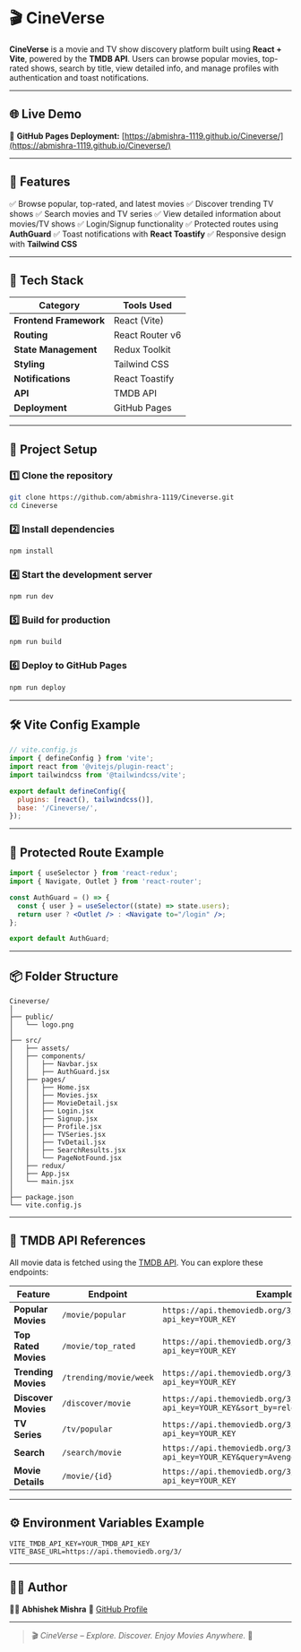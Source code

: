 # 🎬 CineVerse

**CineVerse** is a movie and TV show discovery platform built using **React + Vite**, powered by the **TMDB API**.
Users can browse popular movies, top-rated shows, search by title, view detailed info, and manage profiles with authentication and toast notifications.

---

## 🌐 Live Demo

🔗 **GitHub Pages Deployment:**
[https://abmishra-1119.github.io/Cineverse/](https://abmishra-1119.github.io/Cineverse/)

---

## 🧠 Features

✅ Browse popular, top-rated, and latest movies
✅ Discover trending TV shows
✅ Search movies and TV series
✅ View detailed information about movies/TV shows
✅ Login/Signup functionality
✅ Protected routes using **AuthGuard**
✅ Toast notifications with **React Toastify**
✅ Responsive design with **Tailwind CSS**

---

## 🧩 Tech Stack

| Category               | Tools Used      |
| ---------------------- | --------------- |
| **Frontend Framework** | React (Vite)    |
| **Routing**            | React Router v6 |
| **State Management**   | Redux Toolkit   |
| **Styling**            | Tailwind CSS    |
| **Notifications**      | React Toastify  |
| **API**                | TMDB API        |
| **Deployment**         | GitHub Pages    |

---

## 🚀 Project Setup

### 1️⃣ Clone the repository

```bash
git clone https://github.com/abmishra-1119/Cineverse.git
cd Cineverse
```

### 2️⃣ Install dependencies

```bash
npm install
```

### 4️⃣ Start the development server

```bash
npm run dev
```

### 5️⃣ Build for production

```bash
npm run build
```

### 6️⃣ Deploy to GitHub Pages

```bash
npm run deploy
```

---

## 🛠️ Vite Config Example

```js
// vite.config.js
import { defineConfig } from 'vite';
import react from '@vitejs/plugin-react';
import tailwindcss from '@tailwindcss/vite';

export default defineConfig({
  plugins: [react(), tailwindcss()],
  base: '/Cineverse/',
});
```

---

## 🔐 Protected Route Example

```jsx
import { useSelector } from 'react-redux';
import { Navigate, Outlet } from 'react-router';

const AuthGuard = () => {
  const { user } = useSelector((state) => state.users);
  return user ? <Outlet /> : <Navigate to="/login" />;
};

export default AuthGuard;
```

---

## 📦 Folder Structure

```
Cineverse/
│
├── public/
│   └── logo.png
│
├── src/
│   ├── assets/
│   ├── components/
│   │   ├── Navbar.jsx
│   │   ├── AuthGuard.jsx
│   ├── pages/
│   │   ├── Home.jsx
│   │   ├── Movies.jsx
│   │   ├── MovieDetail.jsx
│   │   ├── Login.jsx
│   │   ├── Signup.jsx
│   │   ├── Profile.jsx
│   │   ├── TVSeries.jsx
│   │   ├── TvDetail.jsx
│   │   ├── SearchResults.jsx
│   │   └── PageNotFound.jsx
│   ├── redux/
│   ├── App.jsx
│   └── main.jsx
│
├── package.json
└── vite.config.js
```

---

## 🎥 TMDB API References

All movie data is fetched using the [TMDB API](https://developer.themoviedb.org/docs/getting-started).
You can explore these endpoints:

| Feature              | Endpoint               | Example                                                                                  |
| -------------------- | ---------------------- | ---------------------------------------------------------------------------------------- |
| **Popular Movies**   | `/movie/popular`       | `https://api.themoviedb.org/3/movie/popular?api_key=YOUR_KEY`                            |
| **Top Rated Movies** | `/movie/top_rated`     | `https://api.themoviedb.org/3/movie/top_rated?api_key=YOUR_KEY`                          |
| **Trending Movies**  | `/trending/movie/week` | `https://api.themoviedb.org/3/trending/movie/week?api_key=YOUR_KEY`                      |
| **Discover Movies**  | `/discover/movie`      | `https://api.themoviedb.org/3/discover/movie?api_key=YOUR_KEY&sort_by=release_date.desc` |
| **TV Series**        | `/tv/popular`          | `https://api.themoviedb.org/3/tv/popular?api_key=YOUR_KEY`                               |
| **Search**           | `/search/movie`        | `https://api.themoviedb.org/3/search/movie?api_key=YOUR_KEY&query=Avengers`              |
| **Movie Details**    | `/movie/{id}`          | `https://api.themoviedb.org/3/movie/550?api_key=YOUR_KEY`                                |

---

## ⚙️ Environment Variables Example

```
VITE_TMDB_API_KEY=YOUR_TMDB_API_KEY
VITE_BASE_URL=https://api.themoviedb.org/3/
```

---

## 🧑‍💻 Author

👨‍🎨 **Abhishek Mishra**
🔗 [GitHub Profile](https://github.com/abmishra-1119)

---

> 🎬 *CineVerse – Explore. Discover. Enjoy Movies Anywhere.* 🍿
